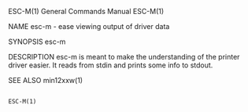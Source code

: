 ESC-M(1)                                                                                 General Commands Manual                                                                                 ESC-M(1)

NAME
       esc-m - ease viewing output of driver data

SYNOPSIS
       esc-m

DESCRIPTION
       esc-m is meant to make the understanding of the printer driver easier.  It reads from stdin and prints some info to stdout.

SEE ALSO
       min12xxw(1)

                                                                                                                                                                                                 ESC-M(1)
